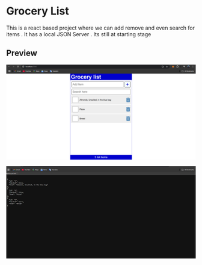# Grocery List
This is a react based project where we can add remove and even search for items . It has a local JSON Server .
Its still at starting stage

## Preview

![App](images/list-home.png)

![App](images/list-server.png)
